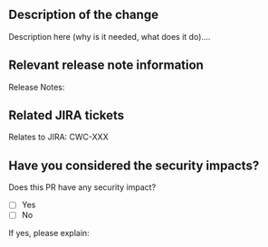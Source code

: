 ## Description of the change

Description here (why is it needed, what does it do)....

## Relevant release note information

Release Notes:

## Related JIRA tickets

Relates to JIRA: CWC-XXX

## Have you considered the security impacts?

Does this PR have any security impact?

- [ ] Yes
- [ ] No

If yes, please explain: